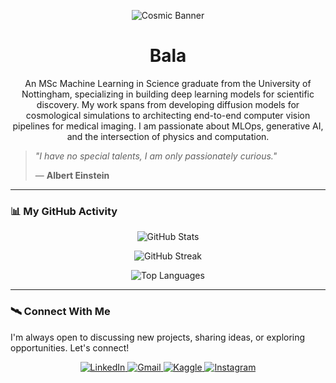

<p align="center">
  <img src="https://github.com/user-attachments/assets/56d62c46-18da-43f9-8794-9864b810321e" alt="Cosmic Banner">
</p>

<h1 align="center">Bala</h1>

<p align="center">
  An MSc Machine Learning in Science graduate from the University of Nottingham, specializing in building deep learning models for scientific discovery. My work spans from developing diffusion models for cosmological simulations to architecting end-to-end computer vision pipelines for medical imaging. I am passionate about MLOps, generative AI, and the intersection of physics and computation.
</p>

> *"I have no special talents, I am only passionately curious."*
> 
> ― **Albert Einstein**

<!--
### 🛠️ My Tech & Tool Constellation
My technical skills, categorized for clarity.

| Category                  | Technologies                                                                                                                                                                                                                                                                                            |
| ------------------------- | ------------------------------------------------------------------------------------------------------------------------------------------------------------------------------------------------------------------------------------------------------------------------------------------------------- |
| **Languages**             | `Python`                                                                                                                                                                                                                                                                                      |
| **Frameworks**            | `PyTorch`, `TensorFlow`, `OpenCV`, `Scikit-learn`, `HuggingFace`, `LangChain`, `LlamaIndex`                                                                                                                                                                                                                |
| **LLM & Vector Search**   | `OpenAI APIs`, `FAISS`, `ChromaDB`                                                                                                                                                                                                                                                                        |
| **Data & Visualization**  | `NumPy`, `Pandas`, `Matplotlib`, `Seaborn`, `Plotly`                                                                                                                                                                                                                                                      |
| **Backend & Infra**       | `FastAPI`, `REST APIs`, `Docker`, `Git`, `Conda`                                                                                                                                                                                                                                                          |
| **MLOps & Tools**         | `DVC`, `Neptune`, `Pydantic`, `Poetry`, `VS Code`, `Cursor`, `Windsurf`                                                                                                                                                                                                                                    |
-->
---

### 📊 My GitHub Activity

<p align="center">
  <img align="center" src="https://github-readme-stats.vercel.app/api?username=balakrish181&show_icons=true&locale=en&theme=tokyonight&hide_border=true" alt="GitHub Stats" />
</p>
<p align="center">
  <img align="center" src="https://github-readme-streak-stats.herokuapp.com/?user=balakrish181&theme=tokyonight&hide_border=true" alt="GitHub Streak" />
</p>
<p align="center">
  <img align="center" src="https://github-readme-stats.vercel.app/api/top-langs?username=balakrish181&show_icons=true&locale=en&layout=compact&theme=tokyonight&hide_border=true" alt="Top Languages" />
</p>

---

### 🛰️ Connect With Me
I'm always open to discussing new projects, sharing ideas, or exploring opportunities. Let's connect!

<p align="center">
  <a href="https://www.linkedin.com/in/balakrishnansekar" target="_blank">
    <img src="https://img.shields.io/badge/LinkedIn-0077B5?style=for-the-badge&logo=linkedin&logoColor=white" alt="LinkedIn"/>
  </a>
  <a href="mailto:balakrish.sekar@gmail.com">
    <img src="https://img.shields.io/badge/Gmail-D14836?style=for-the-badge&logo=gmail&logoColor=white" alt="Gmail"/>
  </a>
  <a href="https://kaggle.com/balakrish181" target="_blank">
      <img src="https://img.shields.io/badge/Kaggle-20BEFF?style=for-the-badge&logo=Kaggle&logoColor=white" alt="Kaggle">
  </a>
  <a href="https://instagram.com/puppy123py" target="_blank">
    <img src="https://img.shields.io/badge/Instagram-E4405F?style=for-the-badge&logo=instagram&logoColor=white" alt="Instagram"/>
  </a>
</p>
